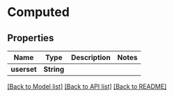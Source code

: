 # Computed

## Properties

Name | Type | Description | Notes
------------ | ------------- | ------------- | -------------
**userset** | **String** |  | 

[[Back to Model list]](../README.md#documentation-for-models) [[Back to API list]](../README.md#documentation-for-api-endpoints) [[Back to README]](../README.md)


